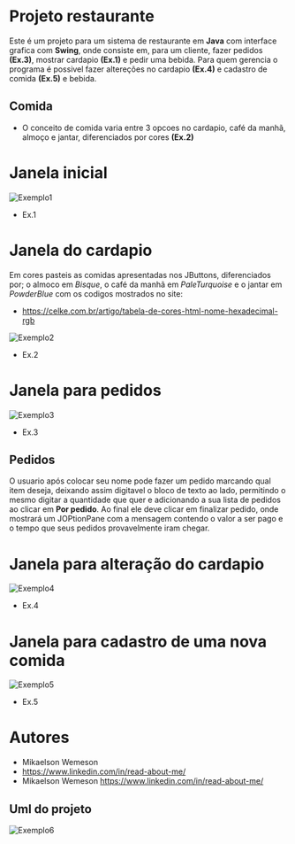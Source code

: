 # Projeto restaurante 
Este é um projeto para um sistema de restaurante em **Java** com interface grafica com **Swing**, onde consiste em, para um cliente, fazer pedidos **(Ex.3)**, mostrar cardapio **(Ex.1)** e pedir uma bebida.
Para quem gerencia o programa é possivel fazer altereções no cardapio **(Ex.4)** e cadastro de comida **(Ex.5)** e bebida.

## Comida
- O conceito de comida varia entre 3 opcoes no cardapio, café da manhã, almoço e jantar, diferenciados por cores **(Ex.2)**

# Janela inicial
![Exemplo1](https://github.com/Mikaelson23/Restaurante-/blob/main/Images/JanelaInicial.png)
- Ex.1
# Janela do cardapio
Em cores pasteis as comidas apresentadas nos JButtons, diferenciados por; 
o almoco em *Bisque*, o café da manhã em *PaleTurquoise* e o jantar em *PowderBlue*
com os codigos mostrados no site:
- https://celke.com.br/artigo/tabela-de-cores-html-nome-hexadecimal-rgb

![Exemplo2](https://github.com/Mikaelson23/Restaurante-/blob/main/Images/JanelaCardapioComida.png)
- Ex.2
# Janela para pedidos 
![Exemplo3](https://github.com/Mikaelson23/Restaurante-/blob/main/Images/JanelaPedidoComida.png)
- Ex.3
## Pedidos
O usuario após colocar seu nome pode fazer um pedido marcando qual item deseja, deixando assim digitavel o bloco de texto ao lado, permitindo o mesmo digitar a quantidade que quer e adicionando a sua
lista de pedidos ao clicar em **Por pedido**. Ao final ele deve clicar em finalizar pedido, onde mostrará um JOPtionPane com a mensagem contendo o valor a ser pago e o tempo que seus pedidos provavelmente
iram chegar.
# Janela para alteração do cardapio
![Exemplo4](https://github.com/Mikaelson23/Restaurante-/blob/main/Images/JanelaFuncionarios.png)
- Ex.4 
# Janela para cadastro de uma nova comida 
![Exemplo5](https://github.com/Mikaelson23/Restaurante-/blob/main/Images/JanelaCadastroComida.png)
- Ex.5


# Autores 
- Mikaelson Wemeson
- https://www.linkedin.com/in/read-about-me/
- Mikaelson Wemeson 
https://www.linkedin.com/in/read-about-me/

## Uml do projeto 
![Exemplo6](https://github.com/Mikaelson23/Projeto-Restaurante/blob/main/UML-Readme/UML.png)
